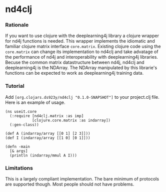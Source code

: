 # nd4clj
### Rationale
If you want to use clojure with the deeplearning4j library a clojure
wrapper for nd4j functions is needed.  This wrapper implements the
idiomatic and familiar clojure matrix interface `core.matrix`.
Existing clojure code using the `core.matrix` can change its
implementation to nd4clj and take advatage of the performance
of nd4j and interoperability with deeplearning4j libraries.
Becuse the common matrix datastructure between nd4j, nd4clj and deeplearning4j
is the NDArray. The NDArray manipulated
by this librarie's functions can be expected to work as deeplearning4j
training data.
### Tutorial
Add `[org.clojars.ds923y/nd4clj "0.1.0-SNAPSHOT"]` to your project.clj
file.  Here is an example of usage.
```
(ns useit.core
  (:require [nd4clj.matrix :as imp]
            [clojure.core.matrix :as indarray])
  (:gen-class))

(def A (indarray/array [[0 1] [2 3]]))
(def I (indarray/array [[1 0] [0 1]]))

(defn -main
  [& args]
  (println (indarray/mmul A I)))
```

### Limitations
This is a largely compliant implementation.  The bare minimum of
protocols are supported though.  Most people should not have problems.

